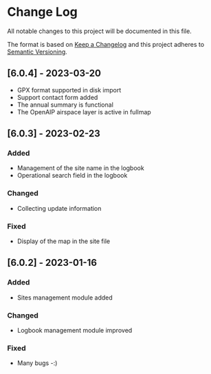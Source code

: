 # Change Log
All notable changes to this project will be documented in this file.
 
The format is based on [Keep a Changelog](http://keepachangelog.com/)
and this project adheres to [Semantic Versioning](http://semver.org/).
 
## [6.0.4] - 2023-03-20

* GPX format supported in disk import
* Support contact form added
* The annual summary is functional
* The OpenAIP airspace layer is active in fullmap

## [6.0.3] - 2023-02-23
 
### Added
* Management of the site name in the logbook
* Operational search field in the logbook
### Changed
* Collecting update information 
### Fixed
* Display of the map in the site file
  
## [6.0.2] - 2023-01-16

### Added
* Sites management module added
### Changed
* Logbook management module improved
### Fixed
* Many bugs -:)

